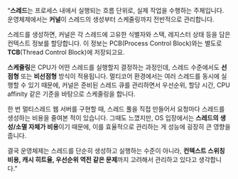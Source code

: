 “**스레드**는 프로세스 내에서 실행되는 흐름 단위로, 실제 작업을 수행하는 주체입니다.
운영체제에서는 **커널**이 스레드의 생성부터 스케줄링까지 전반적으로 관리합니다.

스레드를 생성하면, 커널은 각 스레드에 고유한 식별자와 스택, 레지스터 상태 등을 담은 컨텍스트 정보를 할당합니다. 이 정보는 PCB(Process Control Block)와는 별도로 **TCB**(Thread Control Block)에 저장되고요.

**스케줄링**은 CPU가 어떤 스레드를 실행할지 결정하는 과정인데, 스레드 수준에서도 **선점형** 또는 **비선점형** 방식이 적용됩니다. 멀티코어 환경에서는 여러 스레드를 동시에 실행할 수 있기 때문에, 커널은 준비된 스레드 큐를 관리하면서 우선순위, 할당 시간, CPU affinity 같은 기준을 바탕으로 스케줄링을 합니다.

한 번 멀티스레드 웹 서버를 구현할 때, 스레드 풀을 직접 만들어서 요청마다 스레드를 생성하는 비용을 줄여본 적이 있습니다. 그때도 느꼈지만, OS 입장에서는 **스레드의 생성/소멸 자체가 비용**이기 때문에, 이를 효율적으로 관리하는 게 성능에 굉장히 큰 영향을 줍니다.

결국 운영체제는 스레드를 단순히 생성하고 실행하는 수준이 아니라, **컨텍스트 스위칭 비용, 캐시 히트율, 우선순위 역전 같은 문제**까지 고려해서 관리하고 있다고 생각합니다.”